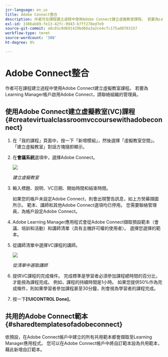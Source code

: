 ```yaml
---
jcr-language: en_us
title: Adobe Connect整合
description: 作者可在課程建立過程中使用Adobe Connect建立虛擬教室課程。 若要為Learning Manager帳戶啟用Adobe Connect，請聯絡組織的管理員。
exl-id: 3386ab89-fe13-42fc-9943-b7ff278ed7e9
source-git-commit: a0c01c0d691429bd66a3a2ce4cfc175ad0703157
workflow-type: tm+mt
source-wordcount: '308'
ht-degree: 0%

---
```


# Adobe Connect整合

作者可在課程建立過程中使用Adobe Connect建立虛擬教室課程。 若要為Learning Manager帳戶啟用Adobe Connect，請聯絡組織的管理員。

## 使用Adobe Connect建立虛擬教室(VC)課程 {#createvirtualclassroomvccoursewithadobeconnect}

1. 在「我的課程」頁面中，按一下「新增模組」，然後選擇「虛擬教室空間」。 「建立虛擬教室」對話方塊隨即顯示。
1. 在&#x200B;**會議系統**&#x200B;選項中，選擇Adobe Connect。

   ![](assets/create-vc-author.png)

   *建立虛擬教室*

1. 輸入標題、說明、VC日期、開始時間和結束時間。

   如果您的帳戶未設定Adobe Connect，則會出現警告訊息，如上方熒幕擷圖所示。 範本、講師和其他Adobe Connect選項均已停用。 您需要聯絡管理員，為帳戶設定Adobe Connect。

1. Adobe Learning Manager應用程式會從Adobe Connect擷取預設範本（會議、培訓和活動）和講師清單（具有主機許可權的使用者）。 選擇您選擇的範本。
1. 從講師清單中選擇VC課程的講師。

   ![](assets/instructors-list-author.png)

   *從清單中選取講師*

1. 提供VC課程的完成條件。 完成標準是學習者必須參加課程總時間的百分比，才能視為課程完成。 例如，課程的持續時間是1小時。 如果您提供50%作為完成條件，則如果學習者參加課程甚至30分鐘，則會視為學習者的課程完成。
1. 按一下&#x200B;**[!UICONTROL Done]**。

## 共用的Adobe Connect範本 {#sharedtemplatesofadobeconnect}

依預設，在Adobe Connect帳戶中建立的所有共用範本都會擷取至Learning Manager應用程式。 您可以在Adobe Connect帳戶中將自訂範本設為共用範本，藉此新增自訂範本。
